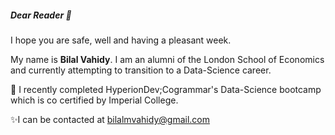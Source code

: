 ##### Dear Reader 👋

 I hope you are safe, well and having a pleasant week.

My name is **Bilal Vahidy**. I am an alumni of the London School of Economics and currently attempting to transition to a Data-Science career.

🌱  I recently completed  HyperionDev;Cogrammar's Data-Science bootcamp which is co certified by Imperial College.

✨I can be contacted at bilalmvahidy@gmail.com 

<!--
**Bilal-Vahidy/Bilal-Vahidy** is a ✨ _special_ ✨ repository because its `README.md` (this file) appears on your GitHub profile.

Here are some ideas to get you started:

- 🔭 I’m currently working on ...
- 🌱 I’m currently learning ...
- 👯 I’m looking to collaborate on ...
- 🤔 I’m looking for help with ...
- 💬 Ask me about ...
- 📫 How to reach me: ...
- 😄 Pronouns: ...
- ⚡ Fun fact: ...
-->
